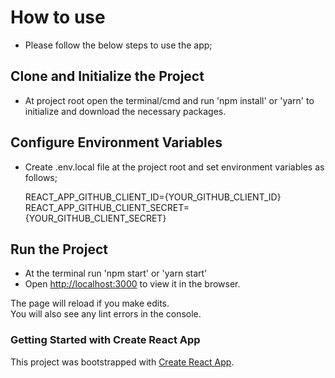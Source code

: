 # How to use
- Please follow the below steps to use the app;

## Clone and Initialize the Project
- At project root open the terminal/cmd and run 'npm install' or 'yarn' to initialize and download the necessary packages.

## Configure Environment Variables
- Create .env.local file at the project root and set environment variables as follows;

  REACT_APP_GITHUB_CLIENT_ID={YOUR_GITHUB_CLIENT_ID}
  REACT_APP_GITHUB_CLIENT_SECRET={YOUR_GITHUB_CLIENT_SECRET}

## Run the Project
- At the terminal run 'npm start' or 'yarn start'
- Open [http://localhost:3000](http://localhost:3000) to view it in the browser.

The page will reload if you make edits.\
You will also see any lint errors in the console.

### Getting Started with Create React App
This project was bootstrapped with [Create React App](https://github.com/facebook/create-react-app).

